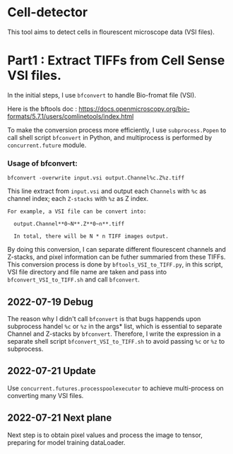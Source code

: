 # Cell-detector
This tool aims to detect cells in flourescent microscope data (VSI files).

# Part1 : Extract TIFFs from Cell Sense VSI files.

In the initial steps, I use `bfconvert` to handle Bio-fromat file (VSI).

Here is the bftools doc : https://docs.openmicroscopy.org/bio-formats/5.7.1/users/comlinetools/index.html

To make the conversion process more efficiently, I use `subprocess.Popen` to call shell script `bfconvert` in Python, and multiprocess is performed by `concurrent.future` module.

### Usage of bfconvert:

`bfconvert -overwrite input.vsi output.Channel%c.Z%z.tiff`

This line extract from `input.vsi` and output each `Channels` with `%c` as channel index; each `Z-stacks` with `%z` as Z index.

```
For example, a VSI file can be convert into: 
  
  output.Channel**0~N**.Z**0~n**.tiff 
  
  In total, there will be N * n TIFF images output.
```

By doing this conversion, I can separate different flourescent channels and Z-stacks, and pixel information can be futher summaried from these TIFFs. This conversion process is done by `bftools_VSI_to_TIFF.py`, in this script, VSI file directory and file name are taken and pass into `bfconvert_VSI_to_TIFF.sh` and call `bfconvert`.

## 2022-07-19 Debug

The reason why I didn't call `bfconvert` is that bugs happends upon subprocess handel `%c` or `%z` in the args* list, which is essential to separate Channel and Z-stacks by `bfconvert`. Therefore, I write the expression in a separate shell script `bfconvert_VSI_to_TIFF.sh` to avoid passing `%c` or `%z` to subprocess.

## 2022-07-21 Update

Use `concurrent.futures.processpoolexecutor` to achieve multi-process on converting many VSI files.

## 2022-07-21 Next plane

Next step is to obtain pixel values and process the image to tensor, preparing for model training dataLoader.
